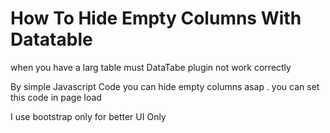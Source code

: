 <h1>How To Hide Empty Columns With Datatable</h1>
<p>when you have a larg table must DataTabe plugin not work correctly</P>
<p>By simple Javascript Code you can hide empty columns asap . you can set this code in page load </p>
<p>I use bootstrap only for better UI Only</p>